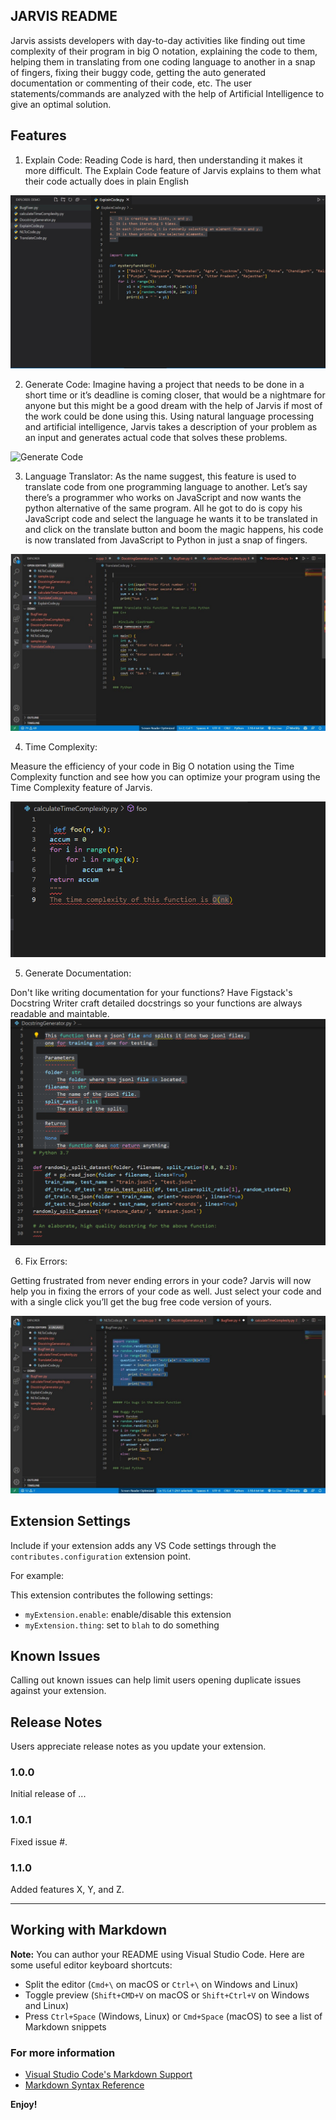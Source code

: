 ## JARVIS README

Jarvis assists developers with day-to-day activities like finding out time complexity of their program in big O notation, explaining the code to them, helping them in translating from one coding language to another in a snap of fingers, fixing their buggy code, getting the auto generated documentation or commenting of their code, etc. The user statements/commands are analyzed with the help of Artificial Intelligence to give an optimal solution. 
## Features

1.	Explain Code: 
Reading Code is hard, then understanding it makes it more difficult. The Explain Code feature of Jarvis explains to them what their code actually does in plain English


![Explain Code](/explaincode.jpg)

2.	Generate Code:
Imagine having a project that needs to be done in a short time or it’s deadline is coming closer, that would be a nightmare for anyone but this might be a good dream with the help of Jarvis if most of the work could be done using this.
Using natural language processing and artificial intelligence, Jarvis takes a description of your problem as an input and generates actual code that solves these problems.

![Generate Code](https://postimg.cc/R6Zs0487)

3.	Language Translator:
As the name suggest, this feature is used to translate code from one programming language to another. 
Let’s say there’s a programmer who works on JavaScript and now wants the python alternative of the same program. All he got to do is copy his JavaScript code and select the language he wants it to be translated in and click on the translate button and boom the magic happens, his code is now translated from JavaScript to Python in just a snap of fingers.

![Language Translator](/translatelanguages.jpg)

4.	Time Complexity:

Measure the efficiency of your code in Big O notation using the Time Complexity function and see how you can optimize your program using the Time Complexity feature of Jarvis.

![Time Complexity](/timecomplexity.png)

5.	Generate Documentation:

Don't like writing documentation for your functions? Have Figstack's Docstring Writer craft detailed docstrings so your functions are always readable and maintable.
![Generate Documentation](/docstringgenerator.png)

6.	Fix Errors:

Getting frustrated from never ending errors in your code? Jarvis will now help you in fixing the errors of your code as well. Just select your code and with a single click you’ll get the bug free code version of yours.

![Fix Errors](/bugfixer.jpg)


## Extension Settings

Include if your extension adds any VS Code settings through the `contributes.configuration` extension point.

For example:

This extension contributes the following settings:

* `myExtension.enable`: enable/disable this extension
* `myExtension.thing`: set to `blah` to do something

## Known Issues

Calling out known issues can help limit users opening duplicate issues against your extension.

## Release Notes

Users appreciate release notes as you update your extension.

### 1.0.0

Initial release of ...

### 1.0.1

Fixed issue #.

### 1.1.0

Added features X, Y, and Z.

-----------------------------------------------------------------------------------------------------------

## Working with Markdown

**Note:** You can author your README using Visual Studio Code.  Here are some useful editor keyboard shortcuts:

* Split the editor (`Cmd+\` on macOS or `Ctrl+\` on Windows and Linux)
* Toggle preview (`Shift+CMD+V` on macOS or `Shift+Ctrl+V` on Windows and Linux)
* Press `Ctrl+Space` (Windows, Linux) or `Cmd+Space` (macOS) to see a list of Markdown snippets

### For more information

* [Visual Studio Code's Markdown Support](http://code.visualstudio.com/docs/languages/markdown)
* [Markdown Syntax Reference](https://help.github.com/articles/markdown-basics/)

**Enjoy!**
